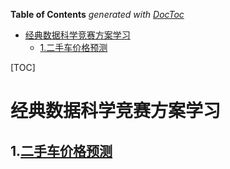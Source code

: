 <!-- START doctoc generated TOC please keep comment here to allow auto update -->
<!-- DON'T EDIT THIS SECTION, INSTEAD RE-RUN doctoc TO UPDATE -->
**Table of Contents**  *generated with [DocToc](https://github.com/thlorenz/doctoc)*

- [经典数据科学竞赛方案学习](#%E7%BB%8F%E5%85%B8%E6%95%B0%E6%8D%AE%E7%A7%91%E5%AD%A6%E7%AB%9E%E8%B5%9B%E6%96%B9%E6%A1%88%E5%AD%A6%E4%B9%A0)
  - [1.二手车价格预测](#1%E4%BA%8C%E6%89%8B%E8%BD%A6%E4%BB%B7%E6%A0%BC%E9%A2%84%E6%B5%8B)

<!-- END doctoc generated TOC please keep comment here to allow auto update -->

[TOC]

# 经典数据科学竞赛方案学习

## 1.[二手车价格预测](https://github.com/samprasgit/Learn_ML_in_Python/tree/master/数据竞赛学习/二手车价格预测)

 



